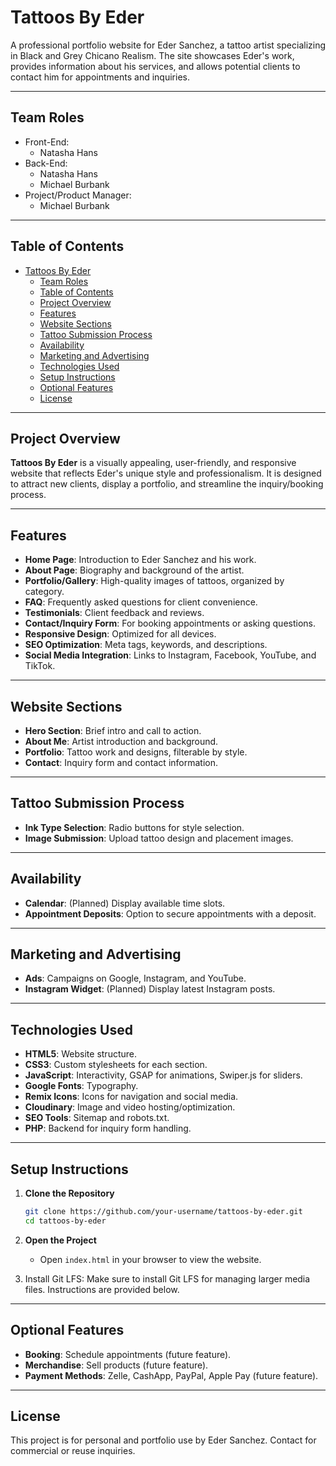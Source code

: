 # Tattoos By Eder

A professional portfolio website for Eder Sanchez, a tattoo artist specializing in Black and Grey Chicano Realism. The site showcases Eder's work, provides information about his services, and allows potential clients to contact him for appointments and inquiries.

---

## Team Roles

- Front-End:
  - Natasha Hans
- Back-End:
  - Natasha Hans
  - Michael Burbank
- Project/Product Manager:
  - Michael Burbank

---

## Table of Contents

- [Tattoos By Eder](#tattoos-by-eder)
  - [Team Roles](#team-roles)
  - [Table of Contents](#table-of-contents)
  - [Project Overview](#project-overview)
  - [Features](#features)
  - [Website Sections](#website-sections)
  - [Tattoo Submission Process](#tattoo-submission-process)
  - [Availability](#availability)
  - [Marketing and Advertising](#marketing-and-advertising)
  - [Technologies Used](#technologies-used)
  - [Setup Instructions](#setup-instructions)
  - [Optional Features](#optional-features)
  - [License](#license)

---

## Project Overview

**Tattoos By Eder** is a visually appealing, user-friendly, and responsive website that reflects Eder's unique style and professionalism. It is designed to attract new clients, display a portfolio, and streamline the inquiry/booking process.

---

## Features

- **Home Page**: Introduction to Eder Sanchez and his work.
- **About Page**: Biography and background of the artist.
- **Portfolio/Gallery**: High-quality images of tattoos, organized by category.
- **FAQ**: Frequently asked questions for client convenience.
- **Testimonials**: Client feedback and reviews.
- **Contact/Inquiry Form**: For booking appointments or asking questions.
- **Responsive Design**: Optimized for all devices.
- **SEO Optimization**: Meta tags, keywords, and descriptions.
- **Social Media Integration**: Links to Instagram, Facebook, YouTube, and TikTok.

---

## Website Sections

- **Hero Section**: Brief intro and call to action.
- **About Me**: Artist introduction and background.
- **Portfolio**: Tattoo work and designs, filterable by style.
- **Contact**: Inquiry form and contact information.

---

## Tattoo Submission Process

- **Ink Type Selection**: Radio buttons for style selection.
- **Image Submission**: Upload tattoo design and placement images.

---

## Availability

- **Calendar**: (Planned) Display available time slots.
- **Appointment Deposits**: Option to secure appointments with a deposit.

---

## Marketing and Advertising

- **Ads**: Campaigns on Google, Instagram, and YouTube.
- **Instagram Widget**: (Planned) Display latest Instagram posts.

---

## Technologies Used

- **HTML5**: Website structure.
- **CSS3**: Custom stylesheets for each section.
- **JavaScript**: Interactivity, GSAP for animations, Swiper.js for sliders.
- **Google Fonts**: Typography.
- **Remix Icons**: Icons for navigation and social media.
- **Cloudinary**: Image and video hosting/optimization.
- **SEO Tools**: Sitemap and robots.txt.
- **PHP**: Backend for inquiry form handling.

---

## Setup Instructions

1. **Clone the Repository**

   ```bash
   git clone https://github.com/your-username/tattoos-by-eder.git
   cd tattoos-by-eder
   ```

2. **Open the Project**

   - Open `index.html` in your browser to view the website.

3. Install Git LFS: Make sure to install Git LFS for managing larger media files. Instructions are provided below.

---

## Optional Features

- **Booking**: Schedule appointments (future feature).
- **Merchandise**: Sell products (future feature).
- **Payment Methods**: Zelle, CashApp, PayPal, Apple Pay (future feature).

---

## License

This project is for personal and portfolio use by Eder Sanchez. Contact for commercial or reuse inquiries.
